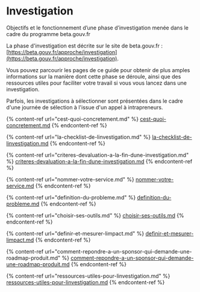 # Investigation

Objectifs et le fonctionnement d’une phase d’investigation menée dans le cadre du programme beta.gouv.fr

La phase d'investigation est décrite sur le site de beta.gouv.fr : [https://beta.gouv.fr/approche/investigation](https://beta.gouv.fr/approche/investigation).

Vous pouvez parcourir les pages de ce guide pour obtenir de plus amples informations sur la manière dont cette phase se déroule, ainsi que des ressources utiles pour faciliter votre travail si vous vous lancez dans une investigation.

Parfois, les investigations à sélectionner sont présentées dans le cadre d'une journée de sélection à l'issue d'un appel à intrapreneurs.

{% content-ref url="cest-quoi-concretement.md" %}
[cest-quoi-concretement.md](cest-quoi-concretement.md)
{% endcontent-ref %}

{% content-ref url="la-checklist-de-linvestigation.md" %}
[la-checklist-de-linvestigation.md](la-checklist-de-linvestigation.md)
{% endcontent-ref %}

{% content-ref url="criteres-devaluation-a-la-fin-dune-investigation.md" %}
[criteres-devaluation-a-la-fin-dune-investigation.md](criteres-devaluation-a-la-fin-dune-investigation.md)
{% endcontent-ref %}

{% content-ref url="nommer-votre-service.md" %}
[nommer-votre-service.md](nommer-votre-service.md)
{% endcontent-ref %}

{% content-ref url="definition-du-probleme.md" %}
[definition-du-probleme.md](definition-du-probleme.md)
{% endcontent-ref %}

{% content-ref url="choisir-ses-outils.md" %}
[choisir-ses-outils.md](choisir-ses-outils.md)
{% endcontent-ref %}

{% content-ref url="definir-et-mesurer-limpact.md" %}
[definir-et-mesurer-limpact.md](definir-et-mesurer-limpact.md)
{% endcontent-ref %}

{% content-ref url="comment-repondre-a-un-sponsor-qui-demande-une-roadmap-produit.md" %}
[comment-repondre-a-un-sponsor-qui-demande-une-roadmap-produit.md](comment-repondre-a-un-sponsor-qui-demande-une-roadmap-produit.md)
{% endcontent-ref %}

{% content-ref url="ressources-utiles-pour-linvestigation.md" %}
[ressources-utiles-pour-linvestigation.md](ressources-utiles-pour-linvestigation.md)
{% endcontent-ref %}
